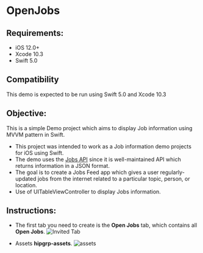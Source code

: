 # OpenJobs
## Requirements:
* iOS 12.0+
* Xcode 10.3
* Swift 5.0

## Compatibility
This demo is expected to be run using Swift 5.0 and Xcode 10.3

## Objective:
This is a simple Demo project which aims to display Job information using MVVM pattern in Swift.
* This project was intended to work as a  Job information demo projects for iOS using Swift. 
* The demo uses the [Jobs API](https://s3-ap-southeast-2.amazonaws.com/hipgrp-assets/tech-test/jobs.json) since it is well-maintained API which returns information in a JSON format.
* The goal is to create a Jobs Feed app which gives a user regularly-updated jobs from the internet related to a particular topic, person, or location.
* Use of UITableViewController to display Jobs information.

## Instructions:
* The first tab you need to create is the **Open Jobs** tab, which contains all **Open Jobs**.
![Invited Tab](https://s3-ap-southeast-2.amazonaws.com/hipgrp-assets/tech-test/mob/open-jobs.png "Open Jobs")

* Assets **hipgrp-assets**.
![assets](https://s3-ap-southeast-2.amazonaws.com/hipgrp-assets/tech-test/mob/menu-open.png "assets")
